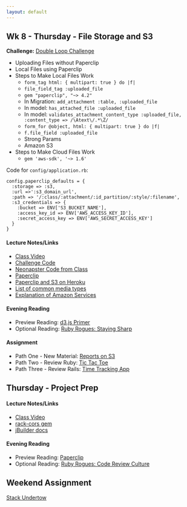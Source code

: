 ```yaml
---
layout: default
---
```


## Wk 8 - Thursday - File Storage and S3

**Challenge:** [Double Loop Challenge](https://github.com/masonfmatthews/rails_assignments/blob/master/challenges/double_loop_challenge.rb)

<!-- **Challenge:** [JQuery (in Tabula Railsa)](https://github.com/masonfmatthews/rails_assignments/blob/master/challenges/rails_jquery.md) -->

* Uploading Files without Paperclip
* Local Files using Paperclip
* Steps to Make Local Files Work
  * `form_tag html: { multipart: true } do |f|`
  * `file_field_tag :uploaded_file`
  * `gem "paperclip", "~> 4.2"`
  * In Migration: `add_attachment :table, :uploaded_file`
  * In model: `has_attached_file :uploaded_file`
  * In model: `validates_attachment_content_type :uploaded_file, :content_type => /\Atext\/.*\Z/`
  * `form_for @object, html: { multipart: true } do |f|`
  * `f.file_field :uploaded_file`
  * Strong Params
  * Amazon S3
* Steps to Make Cloud Files Work
  * `gem 'aws-sdk', '~> 1.6'`

Code for `config/application.rb`:

    config.paperclip_defaults = {
      :storage => :s3,
      :url =>':s3_domain_url',
      :path => '/:class/:attachment/:id_partition/:style/:filename',
      :s3_credentials => {
        :bucket => ENV['S3_BUCKET_NAME'],
        :access_key_id => ENV['AWS_ACCESS_KEY_ID'],
        :secret_access_key => ENV['AWS_SECRET_ACCESS_KEY']
      }
    }

#### Lecture Notes/Links

* [Class Video](https://youtu.be/z3mdgNHhAk0)
* [Challenge Code](w9-1/double_loop.rb)
* [Neonapster Code from Class](https://github.com/tiyd-rails-2016-01/neonapster)
* [Paperclip](https://github.com/thoughtbot/paperclip)
* [Paperclip and S3 on Heroku](https://devcenter.heroku.com/articles/paperclip-s3)
* [List of common media types](http://www.freeformatter.com/mime-types-list.html)
* [Explanation of Amazon Services](https://www.expeditedssl.com/aws-in-plain-english)

#### Evening Reading

* Preview Reading: [d3.js Primer](https://en.wikipedia.org/wiki/D3.js)
* Optional Reading: [Ruby Rogues: Staying Sharp](http://devchat.tv/ruby-rogues/164-rr-staying-sharp-with-dave-thomas)

#### Assignment

* Path One - New Material: [Reports on S3](https://github.com/tiyd-rails-2016-01/delayed_mailer_with_s3)
* Path Two - Review Ruby: [Tic Tac Toe](https://github.com/tiyd-rails-2016-01/overview_tic_tac_toe)
* Path Three - Review Rails: [Time Tracking App](https://github.com/tiyd-rails-2016-01/overview_time_tracking_app)


## Thursday - Project Prep

#### Lecture Notes/Links

* [Class Video](https://youtu.be/XkpuJL3oP0E)
* [rack-cors gem](https://github.com/cyu/rack-cors)
* [jBuilder docs](https://github.com/rails/jbuilder)

#### Evening Reading

* Preview Reading: [Paperclip](https://github.com/thoughtbot/paperclip)
* Optional Reading: [Ruby Rogues: Code Review Culture](http://devchat.tv/ruby-rogues/216-rr-code-review-culture-with-derek-prior)


## Weekend Assignment

[Stack Undertow](https://github.com/tiyd-rails-2016-01/stack_undertow)

<!-- [Gradebook Tickets](https://github.com/tiyd-rails-2016-01/gradebook_tickets) -->
